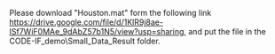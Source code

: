 Please download "Houston.mat" form the following link <https://drive.google.com/file/d/1KlR9j8ae-ISf7WiF0MAe_9dAbZ57b1N5/view?usp=sharing>, and put the file in the CODE-IF_demo\Small_Data_Result folder.
